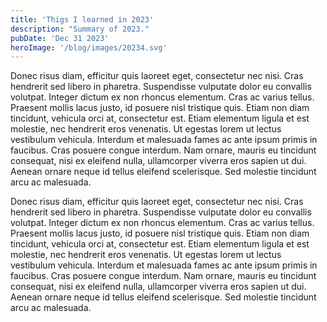 ```yaml
---
title: 'Thigs I learned in 2023'
description: "Summary of 2023."
pubDate: 'Dec 31 2023'
heroImage: '/blog/images/20234.svg'
---
```

Donec risus diam, efficitur quis laoreet eget, consectetur nec nisi. Cras hendrerit sed libero in pharetra. Suspendisse vulputate dolor eu convallis volutpat. Integer dictum ex non rhoncus elementum. Cras ac varius tellus. Praesent mollis lacus justo, id posuere nisl tristique quis. Etiam non diam tincidunt, vehicula orci at, consectetur est. Etiam elementum ligula et est molestie, nec hendrerit eros venenatis. Ut egestas lorem ut lectus vestibulum vehicula. Interdum et malesuada fames ac ante ipsum primis in faucibus. Cras posuere congue interdum. Nam ornare, mauris eu tincidunt consequat, nisi ex eleifend nulla, ullamcorper viverra eros sapien ut dui. Aenean ornare neque id tellus eleifend scelerisque. Sed molestie tincidunt arcu ac malesuada.

Donec risus diam, efficitur quis laoreet eget, consectetur nec nisi. Cras hendrerit sed libero in pharetra. Suspendisse vulputate dolor eu convallis volutpat. Integer dictum ex non rhoncus elementum. Cras ac varius tellus. Praesent mollis lacus justo, id posuere nisl tristique quis. Etiam non diam tincidunt, vehicula orci at, consectetur est. Etiam elementum ligula et est molestie, nec hendrerit eros venenatis. Ut egestas lorem ut lectus vestibulum vehicula. Interdum et malesuada fames ac ante ipsum primis in faucibus. Cras posuere congue interdum. Nam ornare, mauris eu tincidunt consequat, nisi ex eleifend nulla, ullamcorper viverra eros sapien ut dui. Aenean ornare neque id tellus eleifend scelerisque. Sed molestie tincidunt arcu ac malesuada.